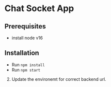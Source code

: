 # Chat Socket App

## Prerequisites

- install node v16

## Installation

- Run `npm install`
- Run `npm start`

2. Update the environemt for correct backend url.
